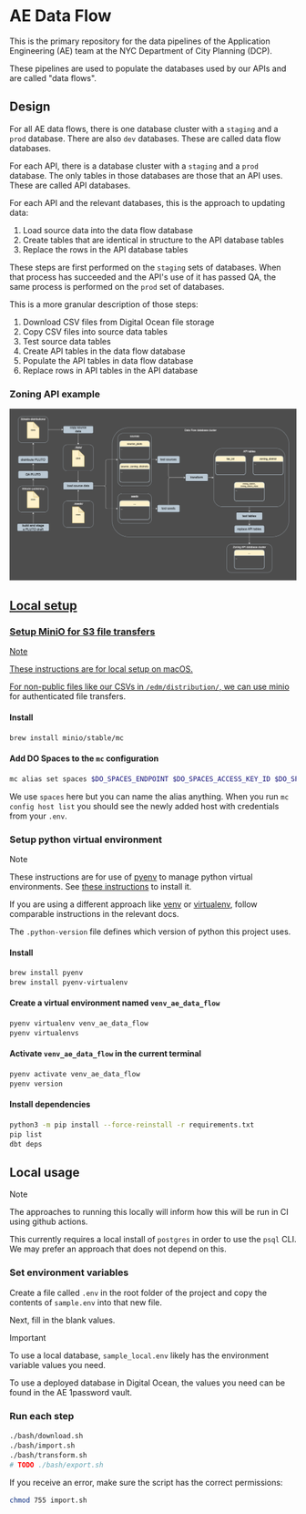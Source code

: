# AE Data Flow

This is the primary repository for the data pipelines of the Application Engineering (AE) team at the NYC Department of City Planning (DCP).

These pipelines are used to populate the databases used by our APIs and are called "data flows".

## Design

For all AE data flows, there is one database cluster with a `staging` and a `prod` database. There are also `dev` databases. These are called data flow databases.

For each API, there is a database cluster with a `staging` and a `prod` database. The only tables in those databases are those that an API uses. These are called API databases.

For each API and the relevant databases, this is the approach to updating data:

1. Load source data into the data flow database
2. Create tables that are identical in structure to the API database tables
3. Replace the rows in the API database tables

These steps are first performed on the `staging` sets of databases. When that process has succeeded and the API's use of it has passed QA, the same process is performed on the `prod` set of databases.

This is a more granular description of those steps:

1. Download CSV files from Digital Ocean file storage
2. Copy CSV files into source data tables
3. Test source data tables
4. Create API tables in the data flow database
5. Populate the API tables in data flow database
6. Replace rows in API tables in the API database

### Zoning API example

<a href=https://github.com/NYCPlanning/ae-data-flow/blob/main/diagrams/workflow_zoning_api_update.drawio.png><img src="https://github.com/NYCPlanning/ae-data-flow/blob/main/diagrams/workflow_zoning_api_update.drawio.png" width='1000' alt="Diagram of Zoning API data flow">

## Local setup

### Setup MiniO for S3 file transfers

> [!NOTE]
> These instructions are for local setup on macOS.

For non-public files like our CSVs in `/edm/distribution/`, we can use [minio](https://github.com/minio/minio) for authenticated file transfers.

#### Install

```bash
brew install minio/stable/mc
```

#### Add DO Spaces to the `mc` configuration

```bash
mc alias set spaces $DO_SPACES_ENDPOINT $DO_SPACES_ACCESS_KEY_ID $DO_SPACES_SECRET_ACCESS_KEY
```

We use `spaces` here but you can name the alias anything. When you run `mc config host list` you should see the newly added host with credentials from your `.env`.

### Setup python virtual environment

> [!NOTE]
> These instructions are for use of [pyenv](https://github.com/pyenv/pyenv) to manage python virtual environments. See [these instructions](https://github.com/pyenv/pyenv?tab=readme-ov-file#installation) to install it.
>
> If you are using a different approach like [venv](https://docs.python.org/3/library/venv.html) or [virtualenv](https://virtualenv.pypa.io/en/latest/), follow comparable instructions in the relevant docs.

The `.python-version` file defines which version of python this project uses.

#### Install

```bash
brew install pyenv
brew install pyenv-virtualenv
```

#### Create a virtual environment named `venv_ae_data_flow`

```bash
pyenv virtualenv venv_ae_data_flow
pyenv virtualenvs
```

#### Activate `venv_ae_data_flow` in the current terminal

```bash
pyenv activate venv_ae_data_flow
pyenv version
```

#### Install dependencies

```bash
python3 -m pip install --force-reinstall -r requirements.txt
pip list
dbt deps
```

## Local usage

> [!NOTE]
> The approaches to running this locally will inform how this will be run in CI using github actions.
>
> This currently requires a local install of `postgres` in order to use the `psql` CLI. We may prefer an approach that does not depend on this.

### Set environment variables

Create a file called `.env` in the root folder of the project and copy the contents of `sample.env` into that new file.

Next, fill in the blank values.

> [!IMPORTANT]
> To use a local database, `sample_local.env` likely has the environment variable values you need.
>
> To use a deployed database in Digital Ocean, the values you need can be found in the AE 1password vault.

### Run each step

```bash
./bash/download.sh
./bash/import.sh
./bash/transform.sh
# TODO ./bash/export.sh
```

If you receive an error, make sure the script has the correct permissions:

```bash
chmod 755 import.sh
```
